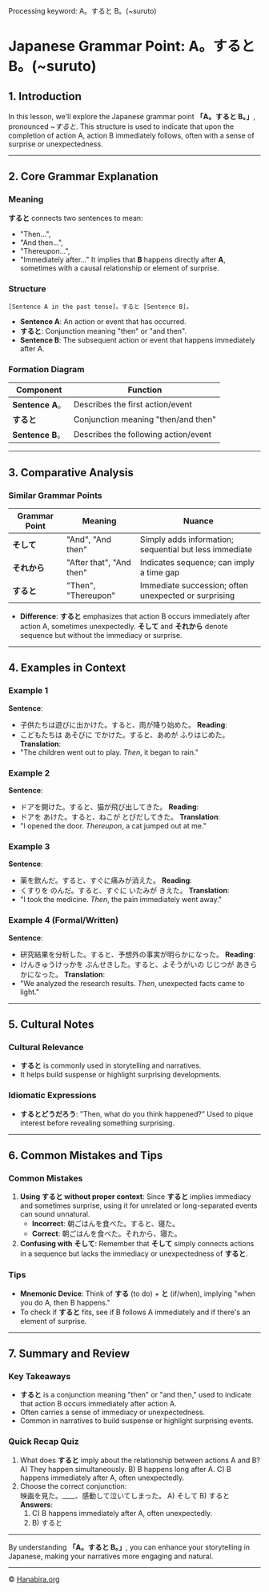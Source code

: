 Processing keyword: A。すると B。(~suruto)
# Japanese Grammar Point: A。すると B。(~suruto)

## 1. Introduction
In this lesson, we'll explore the Japanese grammar point **「A。すると B。」**, pronounced *~すると*. This structure is used to indicate that upon the completion of action A, action B immediately follows, often with a sense of surprise or unexpectedness.

---
## 2. Core Grammar Explanation
### Meaning
**すると** connects two sentences to mean:
- "Then...",
- "And then...",
- "Thereupon...",
- "Immediately after..."
It implies that **B** happens directly after **A**, sometimes with a causal relationship or element of surprise.
### Structure
```plaintext
[Sentence A in the past tense]。すると [Sentence B]。
```
- **Sentence A**: An action or event that has occurred.
- **すると**: Conjunction meaning "then" or "and then".
- **Sentence B**: The subsequent action or event that happens immediately after A.
### Formation Diagram
| Component          | Function                            |
|--------------------|-------------------------------------|
| **Sentence A**。   | Describes the first action/event    |
| **すると**          | Conjunction meaning "then/and then" |
| **Sentence B**。   | Describes the following action/event|
---
## 3. Comparative Analysis
### Similar Grammar Points
| Grammar Point    | Meaning                            | Nuance                                           |
|------------------|------------------------------------|--------------------------------------------------|
| **そして**       | "And", "And then"                  | Simply adds information; sequential but less immediate |
| **それから**     | "After that", "And then"           | Indicates sequence; can imply a time gap         |
| **すると**       | "Then", "Thereupon"                | Immediate succession; often unexpected or surprising |
- **Difference**: **すると** emphasizes that action B occurs immediately after action A, sometimes unexpectedly. **そして** and **それから** denote sequence but without the immediacy or surprise.
---
## 4. Examples in Context
### Example 1
**Sentence**:
- 子供たちは遊びに出かけた。すると、雨が降り始めた。
**Reading**:
- こどもたちは あそびに でかけた。すると、あめが ふりはじめた。
**Translation**:
- "The children went out to play. *Then*, it began to rain."
### Example 2
**Sentence**:
- ドアを開けた。すると、猫が飛び出してきた。
**Reading**:
- ドアを あけた。すると、ねこが とびだしてきた。
**Translation**:
- "I opened the door. *Thereupon*, a cat jumped out at me."
### Example 3
**Sentence**:
- 薬を飲んだ。すると、すぐに痛みが消えた。
**Reading**:
- くすりを のんだ。すると、すぐに いたみが きえた。
**Translation**:
- "I took the medicine. *Then*, the pain immediately went away."
### Example 4 (Formal/Written)
**Sentence**:
- 研究結果を分析した。すると、予想外の事実が明らかになった。
**Reading**:
- けんきゅうけっかを ぶんせきした。すると、よそうがいの じじつが あきらかになった。
**Translation**:
- "We analyzed the research results. *Then*, unexpected facts came to light."
---
## 5. Cultural Notes
### Cultural Relevance
- **すると** is commonly used in storytelling and narratives.
- It helps build suspense or highlight surprising developments.
### Idiomatic Expressions
- **するとどうだろう**: "Then, what do you think happened?" Used to pique interest before revealing something surprising.
---
## 6. Common Mistakes and Tips
### Common Mistakes
1. **Using すると without proper context**: Since **すると** implies immediacy and sometimes surprise, using it for unrelated or long-separated events can sound unnatural.
   - **Incorrect**: 朝ごはんを食べた。すると、寝た。
   - **Correct**: 朝ごはんを食べた。それから、寝た。
2. **Confusing with そして**: Remember that **そして** simply connects actions in a sequence but lacks the immediacy or unexpectedness of **すると**.
### Tips
- **Mnemonic Device**: Think of **する** (to do) + **と** (if/when), implying "when you do A, then B happens."
- To check if **すると** fits, see if B follows A immediately and if there's an element of surprise.
---
## 7. Summary and Review
### Key Takeaways
- **すると** is a conjunction meaning "then" or "and then," used to indicate that action B occurs immediately after action A.
- Often carries a sense of immediacy or unexpectedness.
- Common in narratives to build suspense or highlight surprising events.
### Quick Recap Quiz
1. What does **すると** imply about the relationship between actions A and B?
   A) They happen simultaneously.
   B) B happens long after A.
   C) B happens immediately after A, often unexpectedly.
2. Choose the correct conjunction:  
   映画を見た。____、感動して泣いてしまった。
   A) そして
   B) すると
   **Answers**:
   1. C) B happens immediately after A, often unexpectedly.
   2. B) すると
---
By understanding **「A。すると B。」**, you can enhance your storytelling in Japanese, making your narratives more engaging and natural.


---

© [Hanabira.org](https://hanabira.org)
